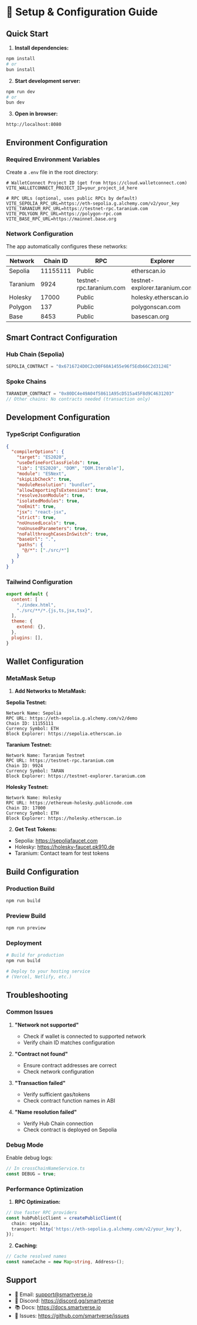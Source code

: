 # 🔧 Setup & Configuration Guide

## Quick Start

1. **Install dependencies:**
```bash
npm install
# or
bun install
```

2. **Start development server:**
```bash
npm run dev
# or
bun dev
```

3. **Open in browser:**
```
http://localhost:8080
```

## Environment Configuration

### Required Environment Variables

Create a `.env` file in the root directory:

```env
# WalletConnect Project ID (get from https://cloud.walletconnect.com)
VITE_WALLETCONNECT_PROJECT_ID=your_project_id_here

# RPC URLs (optional, uses public RPCs by default)
VITE_SEPOLIA_RPC_URL=https://eth-sepolia.g.alchemy.com/v2/your_key
VITE_TARANIUM_RPC_URL=https://testnet-rpc.taranium.com
VITE_POLYGON_RPC_URL=https://polygon-rpc.com
VITE_BASE_RPC_URL=https://mainnet.base.org
```

### Network Configuration

The app automatically configures these networks:

| Network | Chain ID | RPC | Explorer |
|---------|----------|-----|----------|
| Sepolia | 11155111 | Public | etherscan.io |
| Taranium | 9924 | testnet-rpc.taranium.com | testnet-explorer.taranium.com |
| Holesky | 17000 | Public | holesky.etherscan.io |
| Polygon | 137 | Public | polygonscan.com |
| Base | 8453 | Public | basescan.org |

## Smart Contract Configuration

### Hub Chain (Sepolia)
```typescript
SEPOLIA_CONTRACT = "0x6716724D0C2cD0F60A1455e96f5Edb66C2d3124E"
```

### Spoke Chains
```typescript
TARANIUM_CONTRACT = "0x80DC4e49A04f58611A95cD515a45F8d9C4631203"
// Other chains: No contracts needed (transaction only)
```

## Development Configuration

### TypeScript Configuration
```json
{
  "compilerOptions": {
    "target": "ES2020",
    "useDefineForClassFields": true,
    "lib": ["ES2020", "DOM", "DOM.Iterable"],
    "module": "ESNext",
    "skipLibCheck": true,
    "moduleResolution": "bundler",
    "allowImportingTsExtensions": true,
    "resolveJsonModule": true,
    "isolatedModules": true,
    "noEmit": true,
    "jsx": "react-jsx",
    "strict": true,
    "noUnusedLocals": true,
    "noUnusedParameters": true,
    "noFallthroughCasesInSwitch": true,
    "baseUrl": ".",
    "paths": {
      "@/*": ["./src/*"]
    }
  }
}
```

### Tailwind Configuration
```javascript
export default {
  content: [
    "./index.html",
    "./src/**/*.{js,ts,jsx,tsx}",
  ],
  theme: {
    extend: {},
  },
  plugins: [],
}
```

## Wallet Configuration

### MetaMask Setup

1. **Add Networks to MetaMask:**

**Sepolia Testnet:**
```
Network Name: Sepolia
RPC URL: https://eth-sepolia.g.alchemy.com/v2/demo
Chain ID: 11155111
Currency Symbol: ETH
Block Explorer: https://sepolia.etherscan.io
```

**Taranium Testnet:**
```
Network Name: Taranium Testnet
RPC URL: https://testnet-rpc.taranium.com
Chain ID: 9924
Currency Symbol: TARAN
Block Explorer: https://testnet-explorer.taranium.com
```

**Holesky Testnet:**
```
Network Name: Holesky
RPC URL: https://ethereum-holesky.publicnode.com
Chain ID: 17000
Currency Symbol: ETH
Block Explorer: https://holesky.etherscan.io
```

2. **Get Test Tokens:**
- Sepolia: https://sepoliafaucet.com
- Holesky: https://holesky-faucet.pk910.de
- Taranium: Contact team for test tokens

## Build Configuration

### Production Build
```bash
npm run build
```

### Preview Build
```bash
npm run preview
```

### Deployment
```bash
# Build for production
npm run build

# Deploy to your hosting service
# (Vercel, Netlify, etc.)
```

## Troubleshooting

### Common Issues

1. **"Network not supported"**
   - Check if wallet is connected to supported network
   - Verify chain ID matches configuration

2. **"Contract not found"**
   - Ensure contract addresses are correct
   - Check network configuration

3. **"Transaction failed"**
   - Verify sufficient gas/tokens
   - Check contract function names in ABI

4. **"Name resolution failed"**
   - Verify Hub Chain connection
   - Check contract is deployed on Sepolia

### Debug Mode

Enable debug logs:
```typescript
// In crossChainNameService.ts
const DEBUG = true;
```

### Performance Optimization

1. **RPC Optimization:**
```typescript
// Use faster RPC providers
const hubPublicClient = createPublicClient({
  chain: sepolia,
  transport: http('https://eth-sepolia.g.alchemy.com/v2/your_key'),
});
```

2. **Caching:**
```typescript
// Cache resolved names
const nameCache = new Map<string, Address>();
```

## Support

- 📧 Email: support@smartverse.io
- 💬 Discord: https://discord.gg/smartverse
- 📚 Docs: https://docs.smartverse.io
- 🐛 Issues: https://github.com/smartverse/issues
